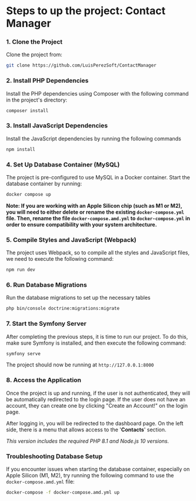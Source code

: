 # Steps to up the project: Contact Manager

### 1. **Clone the Project**

Clone the project from:

```bash
git clone https://github.com/LuisPerezSoft/ContactManager
```

### 2. **Install PHP Dependencies**

Install the PHP dependencies using Composer with the following command in the project's directory:

```bash
composer install
```

### 3. **Install JavaScript Dependencies**

Install the JavaScript dependencies by running the following commands

```bash
npm install
```

### 4. **Set Up Database Container (MySQL)**

The project is pre-configured to use MySQL in a Docker container. Start the database container by running:

```bash
docker compose up
```

**Note: If you are working with an Apple Silicon chip (such as M1 or M2), you will need to either delete or rename the existing `docker-compose.yml` file. Then, rename the file `docker-compose.amd.yml` to `docker-compose.yml` in order to ensure compatibility with your system architecture.**

### 5. **Compile Styles and JavaScript (Webpack)**

The project uses Webpack, so to compile all the styles and JavaScript files, we need to execute the following command:

```bash
npm run dev
```

### 6. **Run Database Migrations**

Run the database migrations to set up the necessary tables

```bash
php bin/console doctrine:migrations:migrate
```

### 7. **Start the Symfony Server**

After completing the previous steps, it is time to run our project. To do this, make sure Symfony is installed, and then execute the following command:

```bash
symfony serve
```

The project should now be running at `http://127.0.0.1:8000`

### 8. **Access the Application**

Once the project is up and running, if the user is not authenticated, they will be automatically redirected to the login page. If the user does not have an account, they can create one by clicking "Create an Account!" on the login page.

After logging in, you will be redirected to the dashboard page. On the left side, there is a menu that allows access to the '**Contacts**' section.


*This version includes the required PHP 8.1 and Node.js 10 versions.*

### Troubleshooting Database Setup

If you encounter issues when starting the database container, especially on Apple Silicon (M1, M2), try running the following command to use the `docker-compose.amd.yml` file:

```bash
docker-compose -f docker-compose.amd.yml up
```